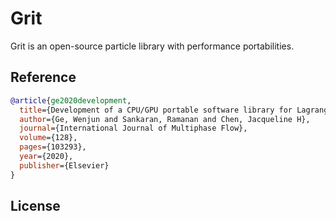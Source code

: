 Grit
=====
Grit is an open-source particle library with performance portabilities.

Reference
-----------
```BibTex
@article{ge2020development,
  title={Development of a CPU/GPU portable software library for Lagrangian--Eulerian simulations of liquid sprays},
  author={Ge, Wenjun and Sankaran, Ramanan and Chen, Jacqueline H},
  journal={International Journal of Multiphase Flow},
  volume={128},
  pages={103293},
  year={2020},
  publisher={Elsevier}
}
```

License
-------
